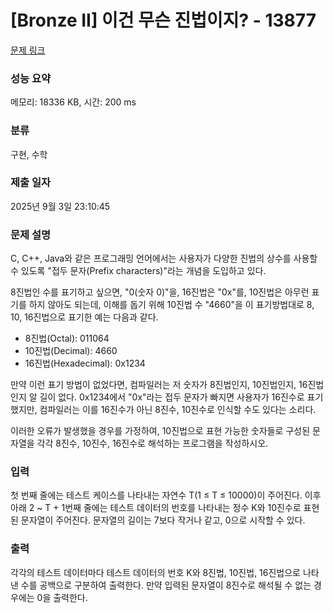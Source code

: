 # [Bronze II] 이건 무슨 진법이지? - 13877 

[문제 링크](https://www.acmicpc.net/problem/13877) 

### 성능 요약

메모리: 18336 KB, 시간: 200 ms

### 분류

구현, 수학

### 제출 일자

2025년 9월 3일 23:10:45

### 문제 설명

<p>C, C++, Java와 같은 프로그래밍 언어에서는 사용자가 다양한 진법의 상수를 사용할 수 있도록 "접두 문자(Prefix characters)"라는 개념을 도입하고 있다.</p>

<p>8진법인 수를 표기하고 싶으면, "0(숫자 0)"을, 16진법은 "0x"를, 10진법은 아무런 표기를 하지 않아도 되는데, 이해를 돕기 위해 10진법 수 "4660"을 이 표기방법대로 8, 10, 16진법으로 표기한 예는 다음과 같다.</p>

<ul>
	<li>8진법(Octal): 011064</li>
	<li>10진법(Decimal): 4660</li>
	<li>16진법(Hexadecimal): 0x1234</li>
</ul>

<p>만약 이런 표기 방법이 없었다면, 컴파일러는 저 숫자가 8진법인지, 10진법인지, 16진법인지 알 길이 없다. 0x1234에서 "0x"라는 접두 문자가 빠지면 사용자가 16진수로 표기했지만, 컴파일러는 이를 16진수가 아닌 8진수, 10진수로 인식할 수도 있다는 소리다.</p>

<p>이러한 오류가 발생했을 경우를 가정하여, 10진법으로 표현 가능한 숫자들로 구성된 문자열을 각각 8진수, 10진수, 16진수로 해석하는 프로그램을 작성하시오.</p>

### 입력 

 <p>첫 번째 줄에는 테스트 케이스를 나타내는 자연수 T(1 ≤ T ≤ 10000)이 주어진다. 이후 아래 2 ~ T + 1번째 줄에는 테스트 데이터의 번호를 나타내는 정수 K와 10진수로 표현된 문자열이 주어진다. 문자열의 길이는 7보다 작거나 같고, 0으로 시작할 수 있다.</p>

### 출력 

 <p>각각의 테스트 데이터마다 테스트 데이터의 번호 K와 8진법, 10진법, 16진법으로 나타낸 수를 공백으로 구분하여 출력한다. 만약 입력된 문자열이 8진수로 해석될 수 없는 경우에는 0을 출력한다.</p>


